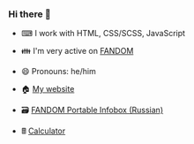 ### Hi there 👋
- ⌨ I work with HTML, CSS/SCSS, JavaScript
- 👪 I'm very active on [FANDOM](https://community.fandom.com/wiki/User:StickManReally)
- 😄 Pronouns: he/him

- 🏠 [My website](https://thundiverter.github.io)
- 🗃 [FANDOM Portable Infobox (Russian)](https://github.com/Thundiverter/fandom-portable-infobox)
- 🖩 [Calculator](https://github.com/Thundiverter/calculator)

<!--
**Thundiverter/Thundiverter** is a ✨ _special_ ✨ repository because its `README.md` (this file) appears on your GitHub profile.

Here are some ideas to get you started:

- 🔭 I’m currently working on ...
- 🌱 I’m currently learning ...
- 👯 I’m looking to collaborate on ...
- 🤔 I’m looking for help with ...
- 💬 Ask me about ...
- 📫 How to reach me: ...
- 😄 Pronouns: ...
- ⚡ Fun fact: ...
-->
